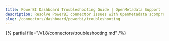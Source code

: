 ```yaml
---
title: PowerBI Dashboard Troubleshooting Guide | OpenMetadata Support
description: Resolve PowerBI connector issues with OpenMetadata'scomprehensive troubleshooting guide. Fix common errors, debug connections, and optimize your setup.
slug: /connectors/dashboard/powerbi/troubleshooting
---
```


{% partial file="/v1.8/connectors/troubleshooting.md" /%}
